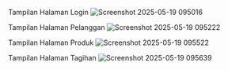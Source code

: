 Tampilan Halaman Login
![Screenshot 2025-05-19 095016](https://github.com/user-attachments/assets/50d09ee8-c9f8-4ada-ac55-fb7641c7b361)

Tampilan Halaman Pelanggan
![Screenshot 2025-05-19 095222](https://github.com/user-attachments/assets/0c03514d-7c2d-4892-9752-e237acf099fa)

Tampilan Halaman Produk
![Screenshot 2025-05-19 095522](https://github.com/user-attachments/assets/958bcb10-30c6-45ad-93da-db2a9d9e7a40)

Tampilan Halaman Tagihan
![Screenshot 2025-05-19 095639](https://github.com/user-attachments/assets/3cb7d678-13a6-4726-9ec9-9bee02f8e92c)
